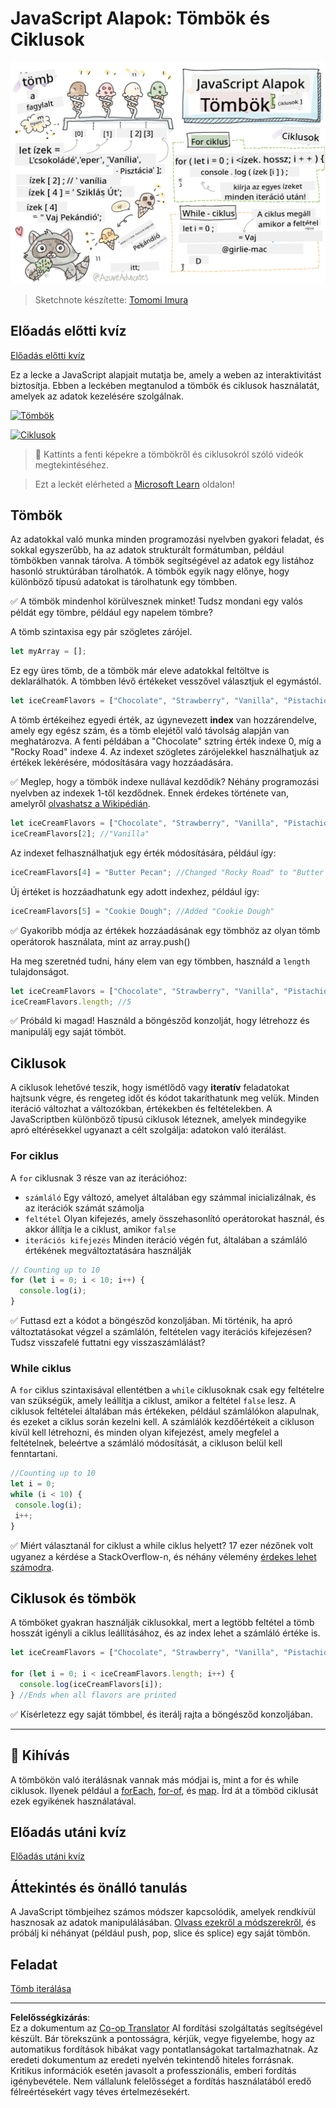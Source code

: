 <!--
CO_OP_TRANSLATOR_METADATA:
{
  "original_hash": "9029f96b0e034839c1799f4595e4bb66",
  "translation_date": "2025-08-29T10:32:22+00:00",
  "source_file": "2-js-basics/4-arrays-loops/README.md",
  "language_code": "hu"
}
-->
# JavaScript Alapok: Tömbök és Ciklusok

![JavaScript Alapok - Tömbök](../../../../translated_images/webdev101-js-arrays.439d7528b8a294558d0e4302e448d193f8ad7495cc407539cc81f1afe904b470.hu.png)
> Sketchnote készítette: [Tomomi Imura](https://twitter.com/girlie_mac)

## Előadás előtti kvíz
[Előadás előtti kvíz](https://ff-quizzes.netlify.app/web/quiz/13)

Ez a lecke a JavaScript alapjait mutatja be, amely a weben az interaktivitást biztosítja. Ebben a leckében megtanulod a tömbök és ciklusok használatát, amelyek az adatok kezelésére szolgálnak.

[![Tömbök](https://img.youtube.com/vi/1U4qTyq02Xw/0.jpg)](https://youtube.com/watch?v=1U4qTyq02Xw "Tömbök")

[![Ciklusok](https://img.youtube.com/vi/Eeh7pxtTZ3k/0.jpg)](https://www.youtube.com/watch?v=Eeh7pxtTZ3k "Ciklusok")

> 🎥 Kattints a fenti képekre a tömbökről és ciklusokról szóló videók megtekintéséhez.

> Ezt a leckét elérheted a [Microsoft Learn](https://docs.microsoft.com/learn/modules/web-development-101-arrays/?WT.mc_id=academic-77807-sagibbon) oldalon!

## Tömbök

Az adatokkal való munka minden programozási nyelvben gyakori feladat, és sokkal egyszerűbb, ha az adatok strukturált formátumban, például tömbökben vannak tárolva. A tömbök segítségével az adatok egy listához hasonló struktúrában tárolhatók. A tömbök egyik nagy előnye, hogy különböző típusú adatokat is tárolhatunk egy tömbben.

✅ A tömbök mindenhol körülvesznek minket! Tudsz mondani egy valós példát egy tömbre, például egy napelem tömbre?

A tömb szintaxisa egy pár szögletes zárójel.

```javascript
let myArray = [];
```

Ez egy üres tömb, de a tömbök már eleve adatokkal feltöltve is deklarálhatók. A tömbben lévő értékeket vesszővel választjuk el egymástól.

```javascript
let iceCreamFlavors = ["Chocolate", "Strawberry", "Vanilla", "Pistachio", "Rocky Road"];
```

A tömb értékeihez egyedi érték, az úgynevezett **index** van hozzárendelve, amely egy egész szám, és a tömb elejétől való távolság alapján van meghatározva. A fenti példában a "Chocolate" sztring érték indexe 0, míg a "Rocky Road" indexe 4. Az indexet szögletes zárójelekkel használhatjuk az értékek lekérésére, módosítására vagy hozzáadására.

✅ Meglep, hogy a tömbök indexe nullával kezdődik? Néhány programozási nyelvben az indexek 1-től kezdődnek. Ennek érdekes története van, amelyről [olvashatsz a Wikipédián](https://en.wikipedia.org/wiki/Zero-based_numbering).

```javascript
let iceCreamFlavors = ["Chocolate", "Strawberry", "Vanilla", "Pistachio", "Rocky Road"];
iceCreamFlavors[2]; //"Vanilla"
```

Az indexet felhasználhatjuk egy érték módosítására, például így:

```javascript
iceCreamFlavors[4] = "Butter Pecan"; //Changed "Rocky Road" to "Butter Pecan"
```

Új értéket is hozzáadhatunk egy adott indexhez, például így:

```javascript
iceCreamFlavors[5] = "Cookie Dough"; //Added "Cookie Dough"
```

✅ Gyakoribb módja az értékek hozzáadásának egy tömbhöz az olyan tömb operátorok használata, mint az array.push()

Ha meg szeretnéd tudni, hány elem van egy tömbben, használd a `length` tulajdonságot.

```javascript
let iceCreamFlavors = ["Chocolate", "Strawberry", "Vanilla", "Pistachio", "Rocky Road"];
iceCreamFlavors.length; //5
```

✅ Próbáld ki magad! Használd a böngésződ konzolját, hogy létrehozz és manipulálj egy saját tömböt.

## Ciklusok

A ciklusok lehetővé teszik, hogy ismétlődő vagy **iteratív** feladatokat hajtsunk végre, és rengeteg időt és kódot takaríthatunk meg velük. Minden iteráció változhat a változókban, értékekben és feltételekben. A JavaScriptben különböző típusú ciklusok léteznek, amelyek mindegyike apró eltérésekkel ugyanazt a célt szolgálja: adatokon való iterálást.

### For ciklus

A `for` ciklusnak 3 része van az iterációhoz:
- `számláló` Egy változó, amelyet általában egy számmal inicializálnak, és az iterációk számát számolja
- `feltétel` Olyan kifejezés, amely összehasonlító operátorokat használ, és akkor állítja le a ciklust, amikor `false`
- `iterációs kifejezés` Minden iteráció végén fut, általában a számláló értékének megváltoztatására használják
  
```javascript
// Counting up to 10
for (let i = 0; i < 10; i++) {
  console.log(i);
}
```

✅ Futtasd ezt a kódot a böngésződ konzoljában. Mi történik, ha apró változtatásokat végzel a számlálón, feltételen vagy iterációs kifejezésen? Tudsz visszafelé futtatni egy visszaszámlálást?

### While ciklus

A `for` ciklus szintaxisával ellentétben a `while` ciklusoknak csak egy feltételre van szükségük, amely leállítja a ciklust, amikor a feltétel `false` lesz. A ciklusok feltételei általában más értékeken, például számlálókon alapulnak, és ezeket a ciklus során kezelni kell. A számlálók kezdőértékeit a cikluson kívül kell létrehozni, és minden olyan kifejezést, amely megfelel a feltételnek, beleértve a számláló módosítását, a cikluson belül kell fenntartani.

```javascript
//Counting up to 10
let i = 0;
while (i < 10) {
 console.log(i);
 i++;
}
```

✅ Miért választanál for ciklust a while ciklus helyett? 17 ezer nézőnek volt ugyanez a kérdése a StackOverflow-n, és néhány vélemény [érdekes lehet számodra](https://stackoverflow.com/questions/39969145/while-loops-vs-for-loops-in-javascript).

## Ciklusok és tömbök

A tömböket gyakran használják ciklusokkal, mert a legtöbb feltétel a tömb hosszát igényli a ciklus leállításához, és az index lehet a számláló értéke is.

```javascript
let iceCreamFlavors = ["Chocolate", "Strawberry", "Vanilla", "Pistachio", "Rocky Road"];

for (let i = 0; i < iceCreamFlavors.length; i++) {
  console.log(iceCreamFlavors[i]);
} //Ends when all flavors are printed
```

✅ Kísérletezz egy saját tömbbel, és iterálj rajta a böngésződ konzoljában.

---

## 🚀 Kihívás

A tömbökön való iterálásnak vannak más módjai is, mint a for és while ciklusok. Ilyenek például a [forEach](https://developer.mozilla.org/docs/Web/JavaScript/Reference/Global_Objects/Array/forEach), [for-of](https://developer.mozilla.org/docs/Web/JavaScript/Reference/Statements/for...of), és [map](https://developer.mozilla.org/docs/Web/JavaScript/Reference/Global_Objects/Array/map). Írd át a tömböd ciklusát ezek egyikének használatával.

## Előadás utáni kvíz
[Előadás utáni kvíz](https://ff-quizzes.netlify.app/web/quiz/14)

## Áttekintés és önálló tanulás

A JavaScript tömbjeihez számos módszer kapcsolódik, amelyek rendkívül hasznosak az adatok manipulálásában. [Olvass ezekről a módszerekről](https://developer.mozilla.org/docs/Web/JavaScript/Reference/Global_Objects/Array), és próbálj ki néhányat (például push, pop, slice és splice) egy saját tömbön.

## Feladat

[Tömb iterálása](assignment.md)

---

**Felelősségkizárás**:  
Ez a dokumentum az [Co-op Translator](https://github.com/Azure/co-op-translator) AI fordítási szolgáltatás segítségével készült. Bár törekszünk a pontosságra, kérjük, vegye figyelembe, hogy az automatikus fordítások hibákat vagy pontatlanságokat tartalmazhatnak. Az eredeti dokumentum az eredeti nyelvén tekintendő hiteles forrásnak. Kritikus információk esetén javasolt a professzionális, emberi fordítás igénybevétele. Nem vállalunk felelősséget a fordítás használatából eredő félreértésekért vagy téves értelmezésekért.